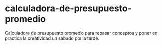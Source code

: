 # calculadora-de-presupuesto-promedio
Calculadora de presupuesto promedio para repasar conceptos y poner en practica la creatividad un sabado por la tarde.
